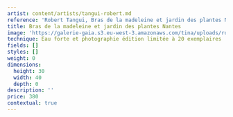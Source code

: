 ```yaml
---
artist: content/artists/tangui-robert.md
reference: 'Robert Tangui, Bras de la madeleine et jardin des plantes Nantes'
title: Bras de la madeleine et jardin des plantes Nantes
image: 'https://galerie-gaia.s3.eu-west-3.amazonaws.com/tina/uploads/robert-tangui/@Tangui Robert-bras de la madeleine et jardin des plantes-30x40.jpg'
technique: Eau forte et photographie édition limitée à 20 exemplaires
fields: []
styles: []
weight: 0
dimensions:
  height: 30
  width: 40
  depth: 0
description: ''
price: 380
contextual: true
---
```



